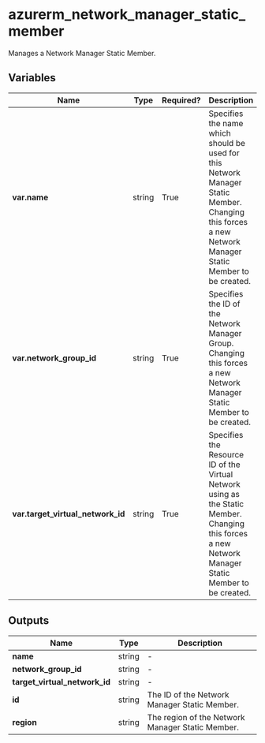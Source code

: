 # azurerm_network_manager_static_member

Manages a Network Manager Static Member.

## Variables

| Name | Type | Required? |  Description |
| ---- | ---- | --------- |  ----------- |
| **var.name** | string | True | Specifies the name which should be used for this Network Manager Static Member. Changing this forces a new Network Manager Static Member to be created. | 
| **var.network_group_id** | string | True | Specifies the ID of the Network Manager Group. Changing this forces a new Network Manager Static Member to be created. | 
| **var.target_virtual_network_id** | string | True | Specifies the Resource ID of the Virtual Network using as the Static Member. Changing this forces a new Network Manager Static Member to be created. | 



## Outputs

| Name | Type | Description |
| ---- | ---- | --------- | 
| **name** | string  | - | 
| **network_group_id** | string  | - | 
| **target_virtual_network_id** | string  | - | 
| **id** | string  | The ID of the Network Manager Static Member. | 
| **region** | string  | The region of the Network Manager Static Member. | 